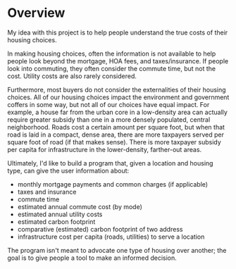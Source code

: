 # Overview

My idea with this project is to help people understand the true costs of their housing choices.

In making housing choices, often the information is not available to help people look beyond the mortgage, HOA fees, and taxes/insurance. If people look into commuting, they often consider the commute time, but not the cost. Utility costs are also rarely considered.

Furthermore, most buyers do not consider the externalities of their housing choices. All of our housing choices impact the environment and government coffers in some way, but not all of our choices have equal impact. For example, a house far from the urban core in a low-density area can actually require greater subsidy than one in a more densely populated, central neighborhood. Roads cost a certain amount per square foot, but when that road is laid in a compact, dense area, there are more taxpayers served per square foot of road (if that makes sense). There is more taxpayer subsidy per capita for infrastructure in the lower-density, farther-out areas.

Ultimately, I'd like to build a program that, given a location and housing type, can give the user information about:
* monthly mortgage payments and common charges (if applicable)
* taxes and insurance
* commute time
* estimated annual commute cost (by mode)
* estimated annual utility costs
* estimated carbon footprint
* comparative (estimated) carbon footprint of two address
* infrastructure cost per capita (roads, utilities) to serve a location

The program isn't meant to advocate one type of housing over another; the goal is to give people a tool to make an informed decision.




